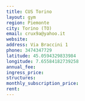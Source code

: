 ```yaml
---
title: CUS Torino
layout: gym
region: Piemonte
city: Torino (TO)
email: crux9a@yahoo.it
website: 
address: Via Braccini 1
phone: 3474347729
latitude: 45.0594329833984
longitude: 7.65584182739258
annual_fee: 
ingress_price: 
structures: 
monthly_subscription_price: 
rent: 
---
```


